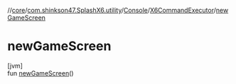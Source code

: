 //[core](../../../../index.md)/[com.shinkson47.SplashX6.utility](../../index.md)/[Console](../index.md)/[X6CommandExecutor](index.md)/[newGameScreen](new-game-screen.md)

# newGameScreen

[jvm]\
fun [newGameScreen](new-game-screen.md)()

